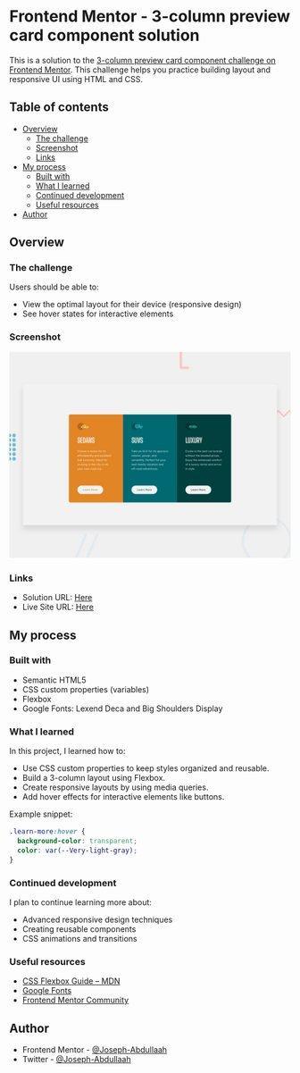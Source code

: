 # Frontend Mentor - 3-column preview card component solution

This is a solution to the [3-column preview card component challenge on Frontend Mentor](https://www.frontendmentor.io/challenges/3column-preview-card-component-pH92eAR2-). This challenge helps you practice building layout and responsive UI using HTML and CSS.

## Table of contents

- [Overview](#overview)
  - [The challenge](#the-challenge)
  - [Screenshot](#screenshot)
  - [Links](#links)
- [My process](#my-process)
  - [Built with](#built-with)
  - [What I learned](#what-i-learned)
  - [Continued development](#continued-development)
  - [Useful resources](#useful-resources)
- [Author](#author)

## Overview

### The challenge

Users should be able to:

- View the optimal layout for their device (responsive design)
- See hover states for interactive elements

### Screenshot

![](./design/desktop-preview.jpg)

### Links

- Solution URL: [Here](https://your-solution-url.com)
- Live Site URL: [Here](https://your-live-site-url.com)

## My process

### Built with

- Semantic HTML5
- CSS custom properties (variables)
- Flexbox
- Google Fonts: Lexend Deca and Big Shoulders Display

### What I learned

In this project, I learned how to:

- Use CSS custom properties to keep styles organized and reusable.
- Build a 3-column layout using Flexbox.
- Create responsive layouts by using media queries.
- Add hover effects for interactive elements like buttons.

Example snippet:

```css
.learn-more:hover {
  background-color: transparent;
  color: var(--Very-light-gray);
}
```


### Continued development

I plan to continue learning more about:

* Advanced responsive design techniques
* Creating reusable components
* CSS animations and transitions

### Useful resources

* [CSS Flexbox Guide – MDN](https://developer.mozilla.org/en-US/docs/Web/CSS/CSS_flexible_box_layout/Basic_Concepts_of_Flexbox)
* [Google Fonts](https://fonts.google.com/)
* [Frontend Mentor Community](https://www.frontendmentor.io/community)

## Author

* Frontend Mentor - [@Joseph-Abdullaah](https://www.frontendmentor.io/profile/Joseph-Abdullaah)
* Twitter - [@Joseph-Abdullaah](https://x.com/JosephAbdullaah)

